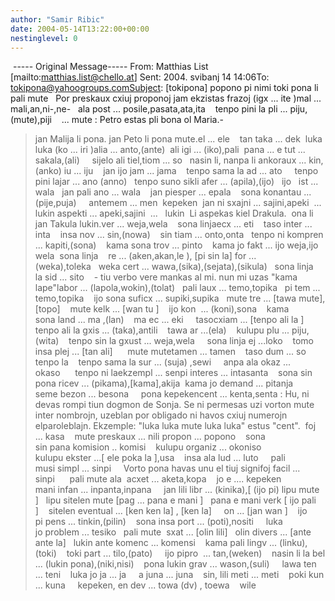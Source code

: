 ```yaml
---
author: "Samir Ribic"
date: 2004-05-14T13:22:00+00:00
nestinglevel: 0
---
```

 -----
Original Message-----
From: Matthias List \[mailto:[matthias.list@chello.at](mailto://matthias.list@chello.at)\] Sent: 2004. svibanj 14 14:06To: [tokipona@yahoogroups.comSubject](mailto://tokipona@yahoogroups.comSubject): \[tokipona\] popono pi nimi toki pona li pali mute   Por preskaux cxiuj proponoj jam ekzistas frazoj (igx ... ite )mal ... mali,an,ni-,ne-   ala post ... posile,pasata,ata,ita    tenpo pini la pli ... piju,(mute),piji    ... mute : Petro estas pli bona ol Maria.-
> jan Malija li pona. jan Peto li pona mute.el ... ele    tan taka ... dek  luka luka (ko ... iri )alia ... anto,(ante)  ali igi ... (iko),pali  pana ... e tut ... sakala,(ali)     sijelo ali tiel,tiom ... so   nasin li, nanpa li ankoraux ... kin,(anko) iu ... iju    jan ijo jam ... jama    tenpo sama la ad ... ato     tenpo pini lajar ... ano (anno)   tenpo suno sikli afer ... (apila),(ijo)   ijo   ist ... wala   jan pali ano ... wala    jan piesper ... epala    sona konantau ... (pije,puja)     antemem ... men  kepeken  jan ni sxajni ... sajini,apeki  ... lukin aspekti ... apeki,sajini  ...   lukin  Li aspekas kiel Drakula.  ona li jan Takula lukin.ver ... weja,wela    sona linjaecx ... eti    taso inter ... inta    insa nov ... sin,(nowa)    sin tiam ... onto,onta   tenpo ni kompren ... kapiti,(sona)    kama sona trov ... pinto    kama jo fakt ... ijo weja,ijo wela  sona linja    re ... (aken,akan,le ), \[pi sin la\] for ... (weka),toleka   weka cert ... wawa,(sika),(sejata),(sikula)   sona linja la sid ... sito    - tiu verbo vere mankas al mi. nun mi uzas "kama lape"labor ... (lapola,wokin),(tolat)   pali laux ... temo,topika   pi tem ... temo,topika    ijo sona suficx ... supiki,supika   mute tre ... \[tawa mute\],\[topo\]    mute kelk ... \[wan tu \]    ijo kon  ... (koni),sona    kama sona land ... ma ,(lan)    ma ec ... eki     tasocxiam ... \[tenpo ali la \]  tenpo ali la gxis ... (taka),antili    tawa ar ...(ela)    kulupu plu ... piju,(wita)    tenpo sin la gxust ... weja,wela     sona linja ej ...loko    tomo insa plej ... \[tan ali\]      mute mutetamen ... tamen    taso dum ... so tenpo la    tenpo sama la sur ... (suja) ,sewi     anpa ala okaz ... okaso      tenpo ni laekzempl ... senpi interes ... intasanta    sona sin pona ricev ... (pikama),\[kama\],akija  kama jo demand ... pitanja    seme bezon ... besona     pona kepekencent ... kenta,senta : Hu, ni devas rompi tiun dogmon de Sonja. Se ni permesas uzi vorton mute inter nombrojn, uzeblan por obligado ni havos cxiuj numerojn elparoleblajn. Ekzemple: "luka luka mute luka luka" estus "cent".  foj ... kasa    mute preskaux ... nili propon ... popono    sona sin pana komision .. komisi    kulupu organiz ... okoniso    kulupu ekster ...\[ ele poka la \],usa    insa ala lud ... luto     pali musi simpl ... sinpi     Vorto pona havas unu el tiuj signifoj facil ... sinpi      pali mute ala  acxet ... aketa,kopa    jo e .... kepeken mani infan ... inpanta,inpana     jan lili libr ... (kinika),\[ (ijo pi) lipu mute \]   lipu sitelen mute \[pag ... pana e mani \]   pana e mani verk \[ ijo pali \]    sitelen eventual ... \[ken ken la\] , \[ken la\]     on ... \[jan wan \]    ijo pi pens ... tinkin,(pilin)    sona insa port ... (poti),nositi     luka jo problem ... tesiko   pali mute  sxat ... \[olin lili\]   olin divers ... \[ante ante la\]   lukin ante komenc ... komensi    kama pali lingv ... (linku),(toki)    toki part ... tilo,(pato)     ijo pipro  ... tan,(weken)    nasin li la bel ... (lukin pona),(niki,nisi)    pona lukin grav ... wason,(suli)     lawa ten ... teni    luka jo ja ... ja     a juna ... juna    sin, lili meti ... meti    poki kun ... kuna     kepeken, en dev ... towa (dv) , toewa    wile